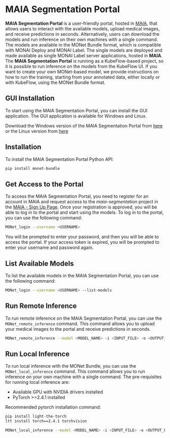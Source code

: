 # MAIA Segmentation Portal

**MAIA Segmentation Portal** is a user-friendly portal, hosted in [MAIA](https://maia.app.cloud.cbh.kth.se/maia), that allows users to interact with the available models, upload medical images, and receive predictions in seconds. Alternatively, users can download the models and run inference on their own machines with a single command.
The models are available in the MONet Bundle format, which is compatible with MONAI Deploy and MONAI Label.
The single models are deployed and made available as single MONAI Label server applications, hosted in **MAIA**.
The **MAIA Segmentation Portal** is running as a KubeFlow-based project, so it is possible to run inference on the models from the KubeFlow UI.
If you want to create your own MONet-based model, we provide instructions on how to run the training, starting from your annotated data, either locally or with KubeFlow, using the MONet Bundle format.

## GUI Installation
To start using the MAIA Segmentation Portal, you can install the GUI application.
The GUI application is available for Windows and Linux.

Download the Windows version of the MAIA Segmentation Portal from [here](https://github.com/SimoneBendazzoli93/MONet-Bundle/releases/download/v1.3/MAIA_Segmentation_Portal.exe)
or the Linux version from [here](https://github.com/SimoneBendazzoli93/MONet-Bundle/releases/download/v1.3/MAIA_Segmentation_Portal_Linux)

## Installation
To install the MAIA Segmentation Portal Python API:
```bash
pip install monet-bundle
```

## Get Access to the Portal
To access the MAIA Segmentation Portal, you need to register for an account in MAIA and request access to the *maia-segmentation* project in the [MAIA - Sign Up Page](https://maia.app.cloud.cbh.kth.se/maia/register/).
Once your registration is approved, you will be able to log in to the portal and start using the models.
To log in to the portal, you can use the following command:
```bash
MONet_login --username <USERNAME>
```
You will be prompted to enter your password, and then you will be able to access the portal.
If your access token is expired, you will be prompted to enter your username and password again.

## List Available Models
To list the available models in the MAIA Segmentation Portal, you can use the following command:
```bash
MONet_login --username <USERNAME> --list-models
```

## Run Remote Inference
To run remote inference on the MAIA Segmentation Portal, you can use the `MONet_remote_inference` command.
This command allows you to upload your medical images to the portal and receive predictions in seconds.
```bash
MONet_remote_inference --model <MODEL_NAME> -i <INPUT_FILE> -o <OUTPUT_FILE>
```

## Run Local Inference
To run local inference with the MONet Bundle, you can use the `MONet_local_inference` command.
This command allows you to run inference on your own machine with a single command.
The pre-requisites for running local inference are:
- Available GPU with NVIDIA drivers installed
- PyTorch >=2.4.1 installed

Recommended pytorch installation command:
```bash
pip install light-the-torch
ltt install torch==2.4.1 torchvision
```

```bash
MONet_local_inference --model <MODEL_NAME> -i <INPUT_FILE> -o <OUTPUT_FILE>
```